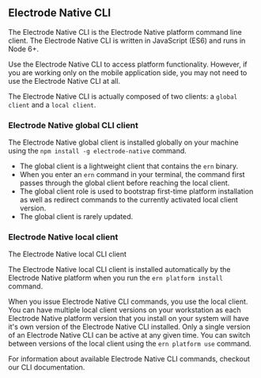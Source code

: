 ## Electrode Native CLI

The Electrode Native CLI is the Electrode Native platform command line client. The Electrode Native CLI is written in JavaScript (ES6) and runs in Node 6+.

Use the Electrode Native CLI to access platform functionality. However, if you are working only on the mobile application side, you may not need to use the Electrode Native CLI at all.

The Electrode Native CLI is actually composed of two clients: a `global client` and a `local client`.

### Electrode Native global CLI client

The Electrode Native  global client is installed globally on your machine using the `npm install -g electrode-native` command.  
* The global client is a lightweight client that contains the `ern` binary.   
* When you enter an `ern` command in your terminal, the command first passes through the global client before reaching the local client.  
* The global client role is used to bootstrap first-time platform installation as well as redirect commands to the currently activated local client version.  
* The global client is rarely updated.  

### Electrode Native local client

The Electrode Native local CLI client

The Electrode Native local CLI client is installed automatically by the Electrode Native platform when you run the `ern platform install` command.

When you issue Electrode Native CLI commands, you use the local client.
You can have multiple local client versions on your workstation as each Electrode Native platform version that you install on your system will have it's own version of the Electrode Native CLI installed.
Only a single version of an Electrode Native CLI can be active at any given time.
You can switch between versions of the local client using the `ern platform use` command.

For information about available Electrode Native CLI commands, checkout our CLI documentation.
